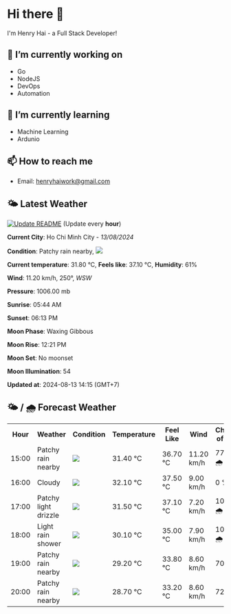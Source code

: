 # Hi there 👋

I'm Henry Hai - a Full Stack Developer!

## 🔭 I’m currently working on

- Go
- NodeJS
- DevOps
- Automation

## 🌱 I’m currently learning

- Machine Learning
- Ardunio

## 📫 How to reach me

- Email: <henryhaiwork@gmail.com>

## 🌤️ Latest Weather
[![Update README](https://github.com/henry0hai/henry0hai/actions/workflows/udpateReadme.yml/badge.svg)](https://github.com/henry0hai/henry0hai/actions/workflows/udpateReadme.yml)
(Update every **hour**)
<!-- CURRENT_WEATHER:START -->
**Current City**: Ho Chi Minh City - *13/08/2024*

**Condition**: Patchy rain nearby, <img src="https://cdn.weatherapi.com/weather/64x64/day/176.png"/>

**Current temperature**: 31.80 °C, **Feels like**: 37.10 °C, **Humidity**: 61%

**Wind**: 11.20 km/h, 250°, *WSW*

**Pressure**: 1006.00 mb

**Sunrise**: 05:44 AM

**Sunset**: 06:13 PM

**Moon Phase**: Waxing Gibbous

**Moon Rise**: 12:21 PM

**Moon Set**: No moonset

**Moon Illumination**: 54

**Updated at**: 2024-08-13 14:15 (GMT+7)<!-- CURRENT_WEATHER:END -->

## 🌤️ / 🌧️ Forecast Weather
<!-- FORECAST_WEATHER:START -->
<table>
		<tr>
			<th>Hour</th>
			<th>Weather</th>
			<th>Condition</th>
			<th>Temperature</th>
			<th>Feel Like</th>
			<th>Wind</th>
			<th>Chance of Rain</th>
		</tr>
				<tr>
					<td>15:00</td>
					<td>Patchy rain nearby</td>
					<td><img src='https://cdn.weatherapi.com/weather/64x64/day/176.png'/></td>
					<td>31.40 °C</td>
					<td>36.70 °C</td>
					<td>11.20 km/h</td>
					<td>77 % 🌧️</td>
				</tr>
				<tr>
					<td>16:00</td>
					<td>Cloudy </td>
					<td><img src='https://cdn.weatherapi.com/weather/64x64/day/119.png'/></td>
					<td>32.10 °C</td>
					<td>37.50 °C</td>
					<td>9.00 km/h</td>
					<td>0 %</td>
				</tr>
				<tr>
					<td>17:00</td>
					<td>Patchy light drizzle</td>
					<td><img src='https://cdn.weatherapi.com/weather/64x64/day/263.png'/></td>
					<td>31.50 °C</td>
					<td>37.10 °C</td>
					<td>7.20 km/h</td>
					<td>100 % 🌧️</td>
				</tr>
				<tr>
					<td>18:00</td>
					<td>Light rain shower</td>
					<td><img src='https://cdn.weatherapi.com/weather/64x64/day/353.png'/></td>
					<td>30.10 °C</td>
					<td>35.00 °C</td>
					<td>7.90 km/h</td>
					<td>100 % 🌧️</td>
				</tr>
				<tr>
					<td>19:00</td>
					<td>Patchy rain nearby</td>
					<td><img src='https://cdn.weatherapi.com/weather/64x64/night/176.png'/></td>
					<td>29.20 °C</td>
					<td>33.80 °C</td>
					<td>8.60 km/h</td>
					<td>70 %</td>
				</tr>
				<tr>
					<td>20:00</td>
					<td>Patchy rain nearby</td>
					<td><img src='https://cdn.weatherapi.com/weather/64x64/night/176.png'/></td>
					<td>28.70 °C</td>
					<td>33.20 °C</td>
					<td>8.60 km/h</td>
					<td>72 %</td>
				</tr>
</table>
<!-- FORECAST_WEATHER:END -->
